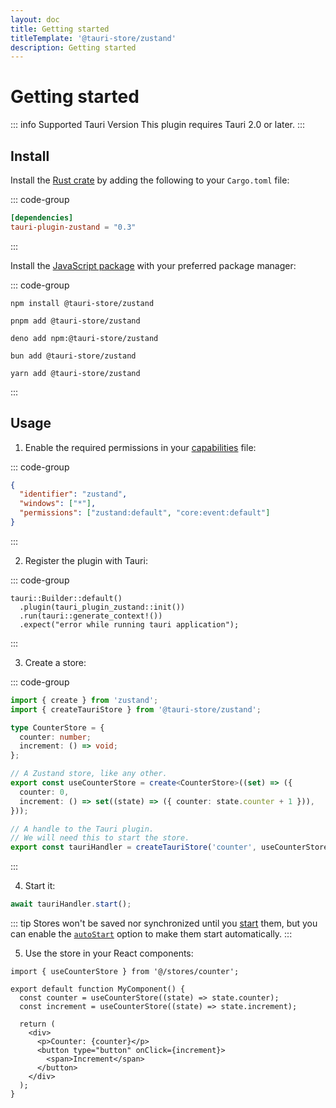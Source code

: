 ```yaml
---
layout: doc
title: Getting started
titleTemplate: '@tauri-store/zustand'
description: Getting started
---
```


# Getting started

::: info Supported Tauri Version
This plugin requires Tauri 2.0 or later.
:::

## Install

Install the [Rust crate](https://crates.io/crates/tauri-plugin-zustand) by adding the following to your `Cargo.toml` file:

::: code-group

```toml [src-tauri/Cargo.toml]
[dependencies]
tauri-plugin-zustand = "0.3"
```

:::

Install the [JavaScript package](https://www.npmjs.com/package/@tauri-store/zustand) with your preferred package manager:

::: code-group

```shell [npm]
npm install @tauri-store/zustand
```

```shell [pnpm]
pnpm add @tauri-store/zustand
```

```shell [deno]
deno add npm:@tauri-store/zustand
```

```shell [bun]
bun add @tauri-store/zustand
```

```shell [yarn]
yarn add @tauri-store/zustand
```

:::

## Usage

1. Enable the required permissions in your [capabilities](https://tauri.app/security/capabilities/) file:

::: code-group

```json [src-tauri/capabilities/zustand.json]
{
  "identifier": "zustand",
  "windows": ["*"],
  "permissions": ["zustand:default", "core:event:default"]
}
```

:::

2. Register the plugin with Tauri:

::: code-group

```rust{2} [src-tauri/src/lib.rs]
tauri::Builder::default()
  .plugin(tauri_plugin_zustand::init())
  .run(tauri::generate_context!())
  .expect("error while running tauri application");
```

:::

3. Create a store:

::: code-group

```typescript [src/stores/counter.ts]
import { create } from 'zustand';
import { createTauriStore } from '@tauri-store/zustand';

type CounterStore = {
  counter: number;
  increment: () => void;
};

// A Zustand store, like any other.
export const useCounterStore = create<CounterStore>((set) => ({
  counter: 0,
  increment: () => set((state) => ({ counter: state.counter + 1 })),
}));

// A handle to the Tauri plugin.
// We will need this to start the store.
export const tauriHandler = createTauriStore('counter', useCounterStore);
```

:::

4. Start it:

```typescript
await tauriHandler.start();
```

::: tip
Stores won't be saved nor synchronized until you [start](https://tb.dev.br/tauri-store/js-docs/plugin-zustand/classes/TauriStore.html#start) them, but you can enable the [`autoStart`](https://tb.dev.br/tauri-store/js-docs/plugin-zustand/interfaces/StoreFrontendOptions.html#autostart) option to make them start automatically.
:::

5. Use the store in your React components:

```tsx
import { useCounterStore } from '@/stores/counter';

export default function MyComponent() {
  const counter = useCounterStore((state) => state.counter);
  const increment = useCounterStore((state) => state.increment);

  return (
    <div>
      <p>Counter: {counter}</p>
      <button type="button" onClick={increment}>
        <span>Increment</span>
      </button>
    </div>
  );
}
```
